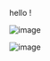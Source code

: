 hello !

![image](https://github.com/user-attachments/assets/53a5c63e-7936-419b-be1b-9ee7a7819a9d)

![image](https://github.com/user-attachments/assets/815d1e9f-51a6-4807-b07f-d16577f0ab5f)
